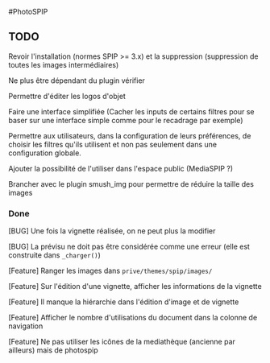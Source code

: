 #PhotoSPIP


## TODO

Revoir l'installation (normes SPIP >= 3.x) et la suppression (suppression de toutes les images intermédiaires)

Ne plus être dépendant du plugin vérifier

Permettre d'éditer les logos d'objet

Faire une interface simplifiée (Cacher les inputs de certains filtres pour se baser sur une interface simple comme pour le recadrage par exemple)

Permettre aux utilisateurs, dans la configuration de leurs préférences, de choisir les filtres qu'ils utilisent et non pas seulement dans une configuration globale.

Ajouter la possibilité de l'utiliser dans l'espace public (MediaSPIP ?)

Brancher avec le plugin smush_img pour permettre de réduire la taille des images 

### Done

[BUG] Une fois la vignette réalisée, on ne peut plus la modifier

[BUG] La prévisu ne doit pas être considérée comme une erreur (elle est construite dans ```_charger()```)

[Feature] Ranger les images dans ```prive/themes/spip/images/```

[Feature] Sur l'édition d'une vignette, afficher les informations de la vignette

[Feature] Il manque la hiérarchie dans l'édition d'image et de vignette

[Feature] Afficher le nombre d'utilisations du document dans la colonne de navigation

[Feature] Ne pas utiliser les icônes de la mediathèque (ancienne par ailleurs) mais de photospip